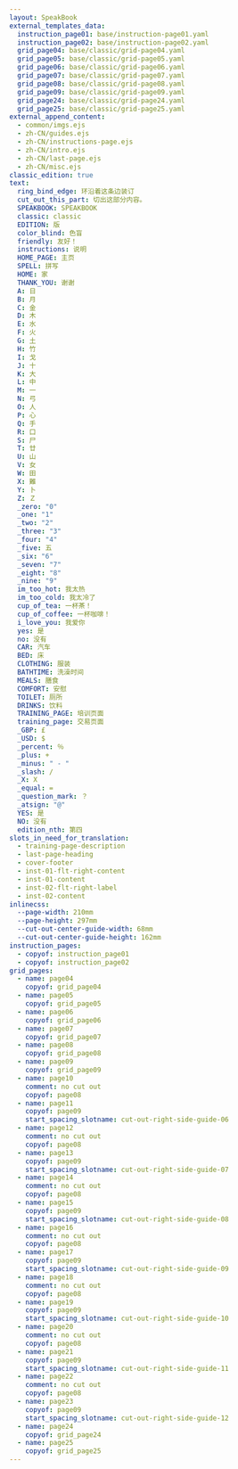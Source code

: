 ```yaml
---
layout: SpeakBook
external_templates_data:
  instruction_page01: base/instruction-page01.yaml
  instruction_page02: base/instruction-page02.yaml
  grid_page04: base/classic/grid-page04.yaml
  grid_page05: base/classic/grid-page05.yaml
  grid_page06: base/classic/grid-page06.yaml
  grid_page07: base/classic/grid-page07.yaml
  grid_page08: base/classic/grid-page08.yaml
  grid_page09: base/classic/grid-page09.yaml
  grid_page24: base/classic/grid-page24.yaml
  grid_page25: base/classic/grid-page25.yaml
external_append_content:
  - common/imgs.ejs
  - zh-CN/guides.ejs
  - zh-CN/instructions-page.ejs
  - zh-CN/intro.ejs
  - zh-CN/last-page.ejs
  - zh-CN/misc.ejs
classic_edition: true
text:
  ring_bind_edge: 环沿着这条边装订
  cut_out_this_part: 切出这部分内容。
  SPEAKBOOK: SPEAKBOOK
  classic: classic
  EDITION: 版
  color_blind: 色盲
  friendly: 友好！
  instructions: 说明
  HOME_PAGE: 主页
  SPELL: 拼写
  HOME: 家
  THANK_YOU: 谢谢
  A: 日
  B: 月
  C: 金
  D: 木
  E: 水
  F: 火
  G: 土
  H: 竹
  I: 戈
  J: 十
  K: 大
  L: 中
  M: 一
  N: 弓
  O: 人
  P: 心
  Q: 手
  R: 口
  S: 尸
  T: 廿
  U: 山
  V: 女
  W: 田
  X: 難
  Y: 卜
  Z: Ｚ
  _zero: "0"
  _one: "1"
  _two: "2"
  _three: "3"
  _four: "4"
  _five: 五
  _six: "6"
  _seven: "7"
  _eight: "8"
  _nine: "9"
  im_too_hot: 我太热
  im_too_cold: 我太冷了
  cup_of_tea: 一杯茶！
  cup_of_coffee: 一杯咖啡！
  i_love_you: 我爱你
  yes: 是
  no: 没有
  CAR: 汽车
  BED: 床
  CLOTHING: 服装
  BATHTIME: 洗澡时间
  MEALS: 膳食
  COMFORT: 安慰
  TOILET: 厕所
  DRINKS: 饮料
  TRAINING_PAGE: 培训页面
  training_page: 交易页面
  _GBP: £
  _USD: $
  _percent: ％
  _plus: +
  _minus: " - "
  _slash: /
  _X: X
  _equal: =
  _question_mark: ？
  _atsign: "@"
  YES: 是
  NO: 没有
  edition_nth: 第四
slots_in_need_for_translation:
  - training-page-description
  - last-page-heading
  - cover-footer
  - inst-01-flt-right-content
  - inst-01-content
  - inst-02-flt-right-label
  - inst-02-content
inlinecss:
  --page-width: 210mm
  --page-height: 297mm
  --cut-out-center-guide-width: 68mm
  --cut-out-center-guide-height: 162mm
instruction_pages:
  - copyof: instruction_page01
  - copyof: instruction_page02
grid_pages:
  - name: page04
    copyof: grid_page04
  - name: page05
    copyof: grid_page05
  - name: page06
    copyof: grid_page06
  - name: page07
    copyof: grid_page07
  - name: page08
    copyof: grid_page08
  - name: page09
    copyof: grid_page09
  - name: page10
    comment: no cut out
    copyof: page08
  - name: page11
    copyof: page09
    start_spacing_slotname: cut-out-right-side-guide-06
  - name: page12
    comment: no cut out
    copyof: page08
  - name: page13
    copyof: page09
    start_spacing_slotname: cut-out-right-side-guide-07
  - name: page14
    comment: no cut out
    copyof: page08
  - name: page15
    copyof: page09
    start_spacing_slotname: cut-out-right-side-guide-08
  - name: page16
    comment: no cut out
    copyof: page08
  - name: page17
    copyof: page09
    start_spacing_slotname: cut-out-right-side-guide-09
  - name: page18
    comment: no cut out
    copyof: page08
  - name: page19
    copyof: page09
    start_spacing_slotname: cut-out-right-side-guide-10
  - name: page20
    comment: no cut out
    copyof: page08
  - name: page21
    copyof: page09
    start_spacing_slotname: cut-out-right-side-guide-11
  - name: page22
    comment: no cut out
    copyof: page08
  - name: page23
    copyof: page09
    start_spacing_slotname: cut-out-right-side-guide-12
  - name: page24
    copyof: grid_page24
  - name: page25
    copyof: grid_page25
---
```


